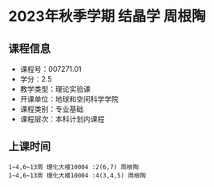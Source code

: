 # 2023年秋季学期 结晶学 周根陶






## 课程信息

- 课程号：007271.01
- 学分：2.5
- 教学类型：理论实验课
- 开课单位：地球和空间科学学院
- 课程类别：专业基础
- 课程层次：本科计划内课程

## 上课时间

```
1~4,6~13周 理化大楼10004 :2(6,7) 周根陶
1~4,6~13周 理化大楼10004 :4(3,4,5) 周根陶
```

